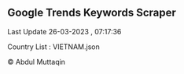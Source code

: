 

## Google Trends Keywords Scraper 
 
Last Update 26-03-2023 , 07:17:36

Country List :
VIETNAM.json



© Abdul Muttaqin 

